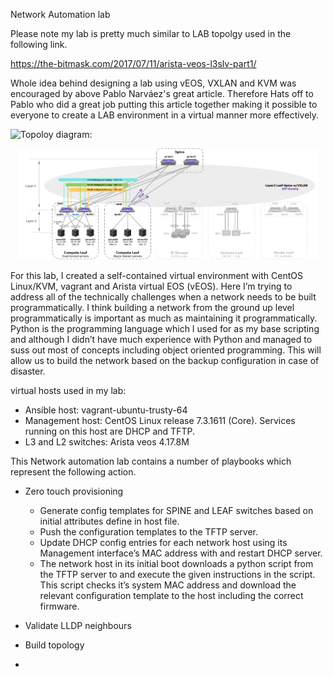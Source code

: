 Network Automation lab

Please note my lab is pretty much similar to LAB topolgy used in the following link.

https://the-bitmask.com/2017/07/11/arista-veos-l3slv-part1/

Whole idea behind designing a lab using vEOS, VXLAN and KVM was encouraged by above Pablo Narváez's great article. Therefore Hats off to 
Pablo who did a great job putting this article together making it possible to everyone to create a LAB environment in a virtual manner more 
effectively.

![Topoloy diagram:](https://github.com/pmariyasinghe/NetAutomation/tree/master/vxlan-fabric-netwokdiagram.png)

<p align="center">
    <img src="vxlan-fabric-netwokdiagram.png" width="480"\>
</p>

For this lab, I created a self-contained virtual environment with CentOS Linux/KVM, vagrant and Arista virtual EOS (vEOS). 
Here I’m trying to address all of the technically challenges when a network needs to be built programmatically. I think building 
a network from the ground up level programmatically is important as much as maintaining it programmatically. Python is the 
programming language which I used for as my base scripting and although I didn’t have much experience with Python and managed to 
suss out most of concepts including object oriented programming. This will allow us to build the network based on the backup 
configuration in case of disaster.  

virtual hosts used in my lab:
- Ansible host: vagrant-ubuntu-trusty-64
- Management host: CentOS Linux release 7.3.1611 (Core). 
  Services running on this host are DHCP and TFTP.
- L3 and L2 switches: Arista veos 4.17.8M   

This Network automation lab contains a number of playbooks which represent the following action.

- Zero touch provisioning
 
  - Generate config templates for SPINE and LEAF switches based on initial attributes define in host file.
  - Push the configuration templates to the TFTP server.
  - Update DHCP config entries for each network host using its Management interface’s MAC address with and restart DHCP server.
  - The network host in its initial boot downloads a python script from the TFTP server to and execute the given instructions in the script. 
    This script checks it’s system MAC address and download the relevant configuration template to the host including the correct firmware. 
	
- Validate LLDP neighbours

- Build topology

- 
